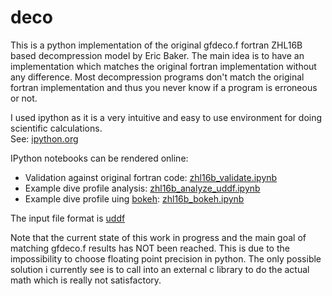 deco
====

This is a python implementation of the original gfdeco.f fortran ZHL16B based decompression model by Eric Baker.
The main idea is to have an implementation which matches the original fortran implementation without any difference. Most decompression programs don't match the original fortran implementation and thus you never know if a program is erroneous or not.

I used ipython as it is a very intuitive and easy to use environment for doing scientific calculations.  
See: [ipython.org](http://ipython.org/notebook.html)

IPython notebooks can be rendered online:
* Validation against original fortran code: [zhl16b_validate.ipynb](http://nbviewer.ipython.org/github/lilvinz/deco/blob/master/zhl16b_validate.ipynb)
* Example dive profile analysis: [zhl16b_analyze_uddf.ipynb](http://nbviewer.ipython.org/github/lilvinz/deco/blob/master/zhl16b_analyze_uddf.ipynb)
* Example dive profile uing [bokeh](http://bokeh.pydata.org): [zhl16b_bokeh.ipynb](http://nbviewer.ipython.org/github/lilvinz/deco/blob/master/zhl16b_bokeh.ipynb)

The input file format is [uddf](http://uddf.org)

Note that the current state of this work in progress and the main goal of matching gfdeco.f results has NOT been reached. This is due to the impossibility to choose floating point precision in python. The only possible solution i currently see is to call into an external c library to do the actual math which is really not satisfactory.
